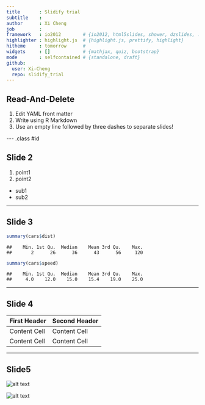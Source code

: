 ```yaml
---
title       : Slidify trial
subtitle    : 
author      : Xi Cheng
job         : 
framework   : io2012        # {io2012, html5slides, shower, dzslides, ...}
highlighter : highlight.js  # {highlight.js, prettify, highlight}
hitheme     : tomorrow      # 
widgets     : []            # {mathjax, quiz, bootstrap}
mode        : selfcontained # {standalone, draft}
github:
  user: Xi-Cheng
  repo: slidify_trial
---
```


## Read-And-Delete

1. Edit YAML front matter
2. Write using R Markdown
3. Use an empty line followed by three dashes to separate slides!

--- .class #id 

## Slide 2
1. point1
2. point2
  * sub1
  * sub2

---

## Slide 3

```r
summary(cars$dist)
```

```
##    Min. 1st Qu.  Median    Mean 3rd Qu.    Max. 
##       2      26      36      43      56     120
```

```r
summary(cars$speed)
```

```
##    Min. 1st Qu.  Median    Mean 3rd Qu.    Max. 
##     4.0    12.0    15.0    15.4    19.0    25.0
```


---
## Slide 4

First Header  | Second Header
------------- | -------------
Content Cell  | Content Cell
Content Cell  | Content Cell

---
## Slide5
![alt text](http://example.com/logo.png)

![alt text](figures/img.png)



